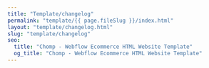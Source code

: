 ```yaml
---
title: "Template/changelog"
permalink: "template/{{ page.fileSlug }}/index.html"
layout: "template/changelog.html"
slug: "template/changelog"
seo:
  title: "Chomp - Webflow Ecommerce HTML Website Template"
  og_title: "Chomp - Webflow Ecommerce HTML Website Template"
---
```



